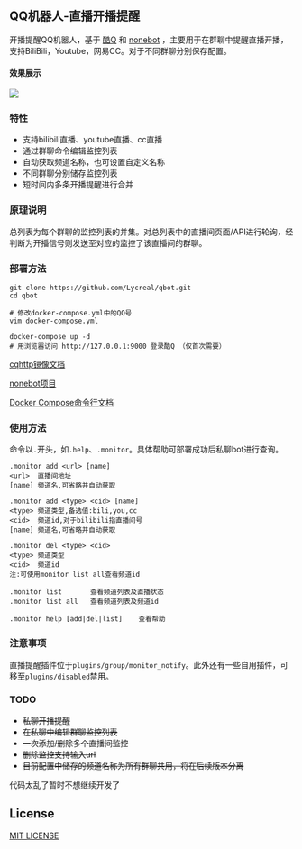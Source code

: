 QQ机器人-直播开播提醒
-------------
开播提醒QQ机器人，基于 [酷Q](https://cqp.cc) 和 [nonebot](https://github.com/nonebot/nonebot) ，主要用于在群聊中提醒直播开播，支持BiliBili，Youtube，网易CC。对于不同群聊分别保存配置。

#### 效果展示
![](images/1.jpg)
### 特性
- 支持bilibili直播、youtube直播、cc直播
- 通过群聊命令编辑监控列表
- 自动获取频道名称，也可设置自定义名称
- 不同群聊分别储存监控列表
- 短时间内多条开播提醒进行合并

### 原理说明
总列表为每个群聊的监控列表的并集。对总列表中的直播间页面/API进行轮询，经判断为开播信号则发送至对应的监控了该直播间的群聊。

### 部署方法

```shell script
git clone https://github.com/Lycreal/qbot.git
cd qbot

# 修改docker-compose.yml中的QQ号
vim docker-compose.yml

docker-compose up -d
# 用浏览器访问 http://127.0.0.1:9000 登录酷Q （仅首次需要）
```

[cqhttp镜像文档](https://cqhttp.cc/docs/4.15/#/Docker)

[nonebot项目](https://github.com/nonebot/nonebot)

[Docker Compose命令行文档](https://docs.docker.com/compose/reference/overview/)

### 使用方法
命令以`.`开头，如`.help`、`.monitor`。具体帮助可部署成功后私聊bot进行查询。
```text
.monitor add <url> [name]
<url>  直播间地址
[name] 频道名,可省略并自动获取

.monitor add <type> <cid> [name]
<type> 频道类型,备选值:bili,you,cc
<cid>  频道id,对于bilibili指直播间号
[name] 频道名,可省略并自动获取

.monitor del <type> <cid>
<type> 频道类型
<cid>  频道id
注:可使用monitor list all查看频道id

.monitor list       查看频道列表及直播状态
.monitor list all   查看频道列表及频道id

.monitor help [add|del|list]    查看帮助
```

### 注意事项
直播提醒插件位于`plugins/group/monitor_notify`。此外还有一些自用插件，可移至`plugins/disabled`禁用。

### TODO
- ~~私聊开播提醒~~
- ~~在私聊中编辑群聊监控列表~~
- ~~一次添加/删除多个直播间监控~~
- ~~删除监控支持输入url~~
- ~~目前配置中储存的频道名称为所有群聊共用，将在后续版本分离~~

代码太乱了暂时不想继续开发了

## License
[MIT LICENSE](LICENSE)
